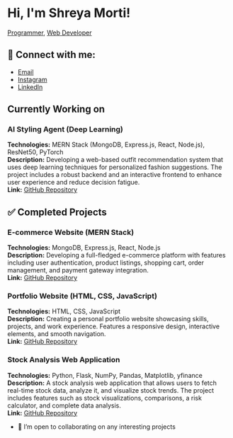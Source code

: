 # Hi, I'm Shreya Morti!  
[Programmer](https://github.com/shreyamorti28), [Web Developer](https://github.com/shreyamorti28)

## 🤳 Connect with me:
- [Email](mailto:shreyamorti@gmail.com)
- [Instagram](https://www.instagram.com/shreyamorti28/)
- [LinkedIn](https://linkedin.com/in/shreyamorti28)

## Currently Working on
### AI Styling Agent (Deep Learning)
**Technologies:** MERN Stack (MongoDB, Express.js, React, Node.js), ResNet50, PyTorch  
**Description:** Developing a web-based outfit recommendation system that uses deep learning techniques for personalized fashion suggestions. The project includes a robust backend and an interactive frontend to enhance user experience and reduce decision fatigue.  
**Link:** [GitHub Repository](https://github.com/shreyamorti28/styling-agent.git)


## ✅ Completed Projects
### E-commerce Website (MERN Stack)
**Technologies:** MongoDB, Express.js, React, Node.js  
**Description:** Developing a full-fledged e-commerce platform with features including user authentication, product listings, shopping cart, order management, and payment gateway integration.  
**Link:** [GitHub Repository](https://github.com/shreyamorti28/Ecommerce.git)

### Portfolio Website (HTML, CSS, JavaScript)
**Technologies:** HTML, CSS, JavaScript  
**Description:** Creating a personal portfolio website showcasing skills, projects, and work experience. Features a responsive design, interactive elements, and smooth navigation.  
**Link:** [GitHub Repository](https://github.com/shreyamorti28/my_portfolio.git)


### Stock Analysis Web Application
**Technologies:** Python, Flask, NumPy, Pandas, Matplotlib, yfinance  
**Description:** A stock analysis web application that allows users to fetch real-time stock data, analyze it, and visualize stock trends. The project includes features such as stock visualizations, comparisons, a risk calculator, and complete data analysis.  
**Link:** [GitHub Repository](https://github.com/shreyamorti28/Stock-Analysis/tree/main/final%20pp)

- 👯 I’m open to collaborating on any interesting projects
